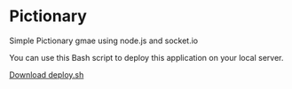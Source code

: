 # Pictionary
Simple Pictionary gmae using node.js and socket.io

You can use this Bash script to deploy this application on your local server.

<a href="https://raw.githubusercontent.com/coder-shubham-bisht/Pictionary/refs/heads/master/deploy.sh" download="deploy.sh">Download deploy.sh</a>